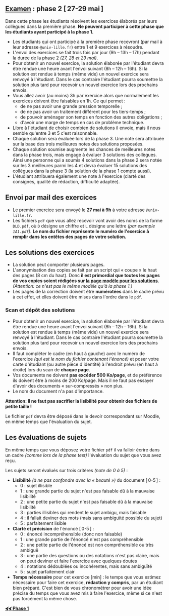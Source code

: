 ## [Examen](../index.md) : phase 2 [ 27-29 mai ]

Dans cette phase les étudiants résolvent les exercices élaborés par leurs collègues dans la première phase.
**Ne peuvent participer à cette phase que les étudiants ayant participé à la phase 1.**

- Les étudiants qui ont participé à la première phase recevront (par mail à leur adresse `@univ-lille.fr`) entre 1 et 9 exercices à résoudre.
- L'envoi des exercices se fait trois fois par jour (9h – 13h – 17h) pendant la durée de la phase 2 _(27, 28 et 29 mai)_.
- Pour obtenir un nouvel exercice, la solution élaborée par l'étudiant devra être rendue une heure avant l'envoi suivant (8h – 12h – 16h). Si la solution est rendue à temps (même vide) un nouvel exercice sera renvoyé à l'étudiant. Dans le cas contraire l'étudiant pourra soumettre la solution plus tard pour recevoir un nouvel exercice lors des prochains envois.
- Vous allez avoir (au moins) 3h par exercice alors que normalement les exercices doivent être faisables en 1h. Ce qui permet :
  - de ne pas avoir une grande pression temporelle ;
  - de ne pas avoir un traitement différent pour les tiers-temps ;
  - de pouvoir aménager son temps en fonction des autres obligations ;
  - d'avoir une marge de temps en cas de problème technique.
- Libre à l'étudiant de choisir combien de solutions il envoie, mais il nous semble qu'entre 3 et 5 c'est raisonnable.
- Chaque solution sera évaluée lors de la phase 3. Une note sera attribuée sur la base des trois meilleures notes des solutions proposées.
- Chaque solution soumise augmente les chances de meilleures notes dans la phase trois, mais engage à évaluer 3 solutions des collègues. Ainsi une personne qui a soumis 4 solutions dans la phase 2 sera notée sur les 3 meilleures parmi les 4 et devra évaluer 15 solutions des collègues dans la phase 3 (la solution de la phase 1 compte aussi).
- L'étudiant attribuera également une note à l'exercice (clarté des consignes, qualité de rédaction, difficulté adaptée).

## Envoi par mail des exercices

- Le premier exercice sera envoyé le **27 mai à 9h** à votre adresse `@univ-lille.fr`.
- Les fichiers `pdf` que vous allez recevoir vont avoir des noms de la forme `DLD.pdf`, où `D` désigne un chiffre et `L` désigne une lettre _(par exemple `1A1.pdf`)_. **Le nom du fichier représente le numéro de l'exercice à remplir dans les entêtes des pages de votre solution.**

## Les solutions des exercices

- La solution peut comporter plusieurs pages.
- L'anonymisation des copies se fait par un script qui « coupe » le haut des pages (8 cm du haut). Donc **il est primordial que toutes les pages de vos copies soient rédigées sur [la page modèle pour les solutions](https://ktzanev.github.io/m67lille/exam/templates/M67_Exam_phase2_solution.pdf)**.
_(Attention: ce n'est pas le même modèle qu'à la phase 1.)_
- Les pages de la correction doivent être **numérotées** dans le cadre prévu à cet effet, et elles doivent être mises dans l'ordre dans le `pdf`.

### Scan et dépôt des solutions

- Pour obtenir un nouvel exercice, la solution élaborée par l'étudiant devra être rendue une heure avant l'envoi suivant (8h – 12h – 16h). Si la solution est rendue à temps (même vide) un nouvel exercice sera renvoyé à l'étudiant. Dans le cas contraire l'étudiant pourra soumettre la solution plus tard pour recevoir un nouvel exercice lors des prochains envois.
- Il faut compléter le cadre (en haut à gauche) avec le numéro de l'exercice _(qui est le nom du fichier contenant l'énoncé)_ et poser votre carte d'étudiant (ou autre pièce d'identité) à l'endroit prévu (en haut à droite) lors du scan de **chaque page**.
- Vos documents ne doivent **pas excéder 500 Ko/page**, et de préférence ils doivent être à moins de 200 Ko/page. Mais il ne faut pas essayer d'avoir des documents « sur-compressés » non plus.
- Le nom du document n'a pas d'importance.

**Attention: Il ne faut pas sacrifier la lisibilité pour obtenir des fichiers de petite taille !**

Le fichier `pdf` devra être déposé dans le devoir correspondant sur Moodle, en même temps que l'évaluation du sujet.

## Les évaluations de sujets

En même temps que vous déposez votre fichier `pdf` il va falloir écrire dans un cadre _(comme lors de la phase test)_ l'évaluation du sujet que vous avez reçu.

Les sujets seront évalués sur trois critères *(note de 0 à 5)* :

- **Lisibilité** _(à ne pas confondre avec la « beauté »)_ du document [ 0-5 ] :
  - 0 : sujet illisible
  - 1 : une grande partie du sujet n'est pas faisable dû à la mauvaise lisibilité
  - 2 : une petite partie du sujet n'est pas faisable dû à la mauvaise lisibilité
  - 3 : parties illisibles qui rendent le sujet ambigu, mais faisable
  - 4 : il fallait deviner des mots (mais sans ambiguïté possible du sujet)
  - 5 : parfaitement lisible
- **Clarté et précision** de l'énoncé [ 0-5 ] :
  - 0 : énoncé incompréhensible (donc non faisable)
  - 1 : une grande partie de l'énoncé n'est pas compréhensible
  - 2 : une petite partie de l'énoncé est non compréhensible ou très ambiguë
  - 3 : une partie des questions ou des notations n'est pas claire, mais on peut deviner et faire l'exercice avec quelques doutes
  - 4 : notations dédoublées ou incohérentes, mais sans ambiguïté
  - 5 : sujet parfaitement clair
- **Temps nécessaire** pour cet exercice [min] : le temps que vous estimez nécessaire pour faire cet exercice, **rédaction y compris**, par un étudiant bien préparé. C'est bien de vous chronométrer pour avoir une idée précise du temps que vous avez mis à faire l'exercice, même si ce n'est pas forcément la même chose.

**[⮜⮜ Phase 1](../phase1)**
